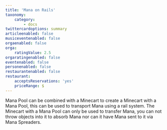 ```yaml
---
title: 'Mana on Rails'
taxonomy:
    category:
        - docs
twittercardoptions: summary
articleenabled: false
musiceventenabled: false
orgaenabled: false
orga:
    ratingValue: 2.5
orgaratingenabled: false
eventenabled: false
personenabled: false
restaurantenabled: false
restaurant:
    acceptsReservations: 'yes'
    priceRange: $
---
```


Mana Pool can be combined with a Minecart to create a Minecart with a Mana Pool, this can be used to transport Mana using a rail system. The Minecart with a Mana Pool can only be used to transfer Mana, you can not throw objects into it to absorb Mana nor can it have Mana sent to it via Mana Spreaders.